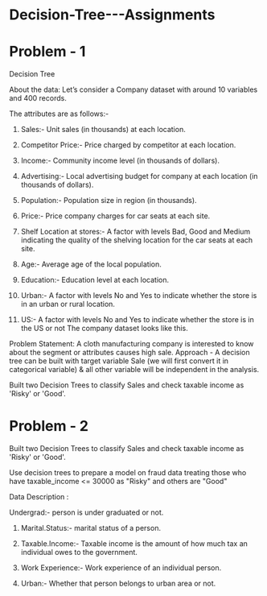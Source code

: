 # Decision-Tree---Assignments

# Problem - 1

Decision Tree

About the data: Let’s consider a Company dataset with around 10 variables and 400 records. 

The attributes are as follows:- 

1. Sales:- Unit sales (in thousands) at each location.

2. Competitor Price:- Price charged by competitor at each location. 

3. Income:- Community income level (in thousands of dollars).

4. Advertising:- Local advertising budget for company at each location (in thousands of dollars). 

5. Population:- Population size in region (in thousands).

6. Price:- Price company charges for car seats at each site.

7. Shelf Location at stores:- A factor with levels Bad, Good and Medium indicating the quality of the shelving location for the car seats at each site. 

8. Age:- Average age of the local population.

9. Education:- Education level at each location.

10. Urban:- A factor with levels No and Yes to indicate whether the store is in an urban or rural location.

11. US:- A factor with levels No and Yes to indicate whether the store is in the US or not The company dataset looks like this.

Problem Statement: A cloth manufacturing company is interested to know about the segment or attributes causes high sale. Approach - A decision tree can be built with target variable Sale (we will first convert it in categorical variable) & all other variable will be independent in the analysis.

Built two Decision Trees to classify Sales and check taxable income as 'Risky' or 'Good'.

# Problem - 2

Built two Decision Trees to classify Sales and check taxable income as 'Risky' or 'Good'.

Use decision trees to prepare a model on fraud data treating those who have taxable_income <= 30000 as "Risky" and others are "Good"

Data Description :

Undergrad:- person is under graduated or not.

1. Marital.Status:- marital status of a person. 

2. Taxable.Income:- Taxable income is the amount of how much tax an individual owes to the government.

3. Work Experience:- Work experience of an individual person.

4. Urban:- Whether that person belongs to urban area or not.
